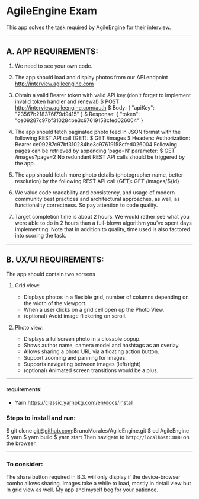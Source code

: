 # AgileEngine Exam

This app solves the task required by AgileEngine for their interview.

---

## A. APP REQUIREMENTS: 
1. We need to see your own code.

2. The app should load and display photos from our API endpoint http://interview.agileengine.com

3. Obtain a valid Bearer token with valid API key (don't forget to implement invalid token handler and renewal)
$ POST http://interview.agileengine.com/auth
$ Body: { "apiKey": "23567b218376f79d9415" }
$ Response: { "token": "ce09287c97bf310284be3c97619158cfed026004" }

4. The app should fetch paginated photo feed in JSON format with the following REST API call (GET):
$ GET /images
$ Headers: Authorization: Bearer ce09287c97bf310284be3c97619158cfed026004
Following pages can be retrieved by appending ‘page=N’ parameter:
$ GET /images?page=2
No redundant REST API calls should be triggered by the app.

5. The app should fetch more photo details (photographer name, better resolution) by the following REST API call (GET): GET /images/${id}

6. We value code readability and consistency, and usage of modern community best practices and architectural approaches, as well, as functionality correctness. So pay attention to code quality.

7. Target completion time is about 2 hours. We would rather see what you were able to do in 2 hours than a full-blown algorithm you’ve spent days implementing. Note that in addition to quality, time used is also factored into scoring the task.

---

## B. UX/UI REQUIREMENTS:
 The app should contain two screens

1. Grid view:
    - Displays photos in a flexible grid, number of columns depending on the width of the viewport.
    - When a user clicks on a grid cell open up the Photo View.
    - (optional) Avoid image flickering on scroll.
    
2. Photo view:
    - Displays a fullscreen photo in a closable popup.
    - Shows author name, camera model and hashtags as an overlay.
    - Allows sharing a photo URL via a floating action button.
    - Support zooming and panning for images.
    - Supports navigating between images (left/right)
    - (optional) Animated screen transitions would be a plus.

---

#### requirements:
- Yarn
    https://classic.yarnpkg.com/en/docs/install

### Steps to install and run:
$ git clone git@github.com:BrunoMorales/AgileEngine.git
$ cd AgileEngine
$ yarn
$ yarn build
$ yarn start
Then navigate to `http://localhost:3000` on the browser.

---

### To consider:
The share button required in B.3. will only display if the device-browser combo allows sharing.
Images take a while to load, mostly in detail view but In grid view as well. My app and myself beg for your patience.
